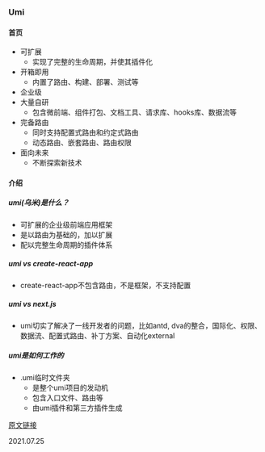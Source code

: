 ### Umi

#### 首页
* 可扩展
  * 实现了完整的生命周期，并使其插件化
* 开箱即用
  * 内置了路由、构建、部署、测试等
* 企业级
* 大量自研
  * 包含微前端、组件打包、文档工具、请求库、hooks库、数据流等
* 完备路由
  * 同时支持配置式路由和约定式路由
  * 动态路由、嵌套路由、路由权限
* 面向未来
  * 不断探索新技术

#### 介绍

##### umi(乌米)是什么？
* 可扩展的企业级前端应用框架
* 是以路由为基础的，加以扩展
* 配以完整生命周期的插件体系

##### umi vs create-react-app
* create-react-app不包含路由，不是框架，不支持配置

##### umi vs next.js
* umi切实了解决了一线开发者的问题，比如antd, dva的整合，国际化、权限、数据流、配置式路由、补丁方案、自动化external

##### umi是如何工作的
* .umi临时文件夹
  * 是整个umi项目的发动机
  * 包含入口文件、路由等
  * 由umi插件和第三方插件生成

[原文链接](https://umijs.org/zh-CN)

2021.07.25
